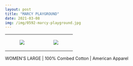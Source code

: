 ```yaml
---
layout: post
title: "MARCY PLAYGROUND"
date: 2021-03-08
img: /img/0592-marcy-playground.jpg
---
```




<table style="width:100%;"><tr><td style="vertical-align:top;">
      <figure class="tmblr-full" data-orig-height="2048" data-orig-width="1365" data-orig-src="https://concertshirts.netlify.app/shirts/0592/0592-01.jpg"><img src="https://64.media.tumblr.com/296d7f99371ec4870968c54f84bc0c58/7445839ce8702f13-be/s540x810/77902f8680bdd035ed864e88dbf1e70c5ff0d723.jpg" data-orig-height="2048" data-orig-width="1365" data-orig-src="https://concertshirts.netlify.app/shirts/0592/0592-01.jpg"/></figure></td>
    <td style="vertical-align:top;">
      <figure class="tmblr-full" data-orig-height="2048" data-orig-width="1365" data-orig-src="https://concertshirts.netlify.app/shirts/0592/0592-02.jpg"><img src="https://64.media.tumblr.com/49cb621ead1a450ba0e42311dcf1dbcb/7445839ce8702f13-6a/s540x810/e9de43aaaed77df865c694d900de07338189bae2.jpg" data-orig-height="2048" data-orig-width="1365" data-orig-src="https://concertshirts.netlify.app/shirts/0592/0592-02.jpg"/></figure></td>
  </tr></table><p>
  WOMEN'S LARGE | 100% Combed Cotton | American Apparel
</p>
